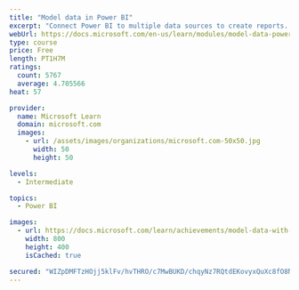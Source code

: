 ```yaml
---
title: "Model data in Power BI"
excerpt: "Connect Power BI to multiple data sources to create reports. Define the relationship between your data sources."
webUrl: https://docs.microsoft.com/en-us/learn/modules/model-data-power-bi/
type: course
price: Free
length: PT1H7M
ratings:
  count: 5767
  average: 4.705566
heat: 57

provider:
  name: Microsoft Learn
  domain: microsoft.com
  images:
    - url: /assets/images/organizations/microsoft.com-50x50.jpg
      width: 50
      height: 50

levels:
  - Intermediate

topics:
  - Power BI

images:
  - url: https://docs.microsoft.com/learn/achievements/model-data-with-power-bi-desktop-social.png
    width: 800
    height: 400
    isCached: true

secured: "WIZpDMFTzHOjj5klFv/hvTHRO/c7MwBUKD/chqyNz7RQtdEKovyxQuXc8fO8N2/KIWaG3POceqzh3JAn9sMAdZG/J/DvNCAiQosWDzTfCqaOWn5O2JjrOli4pD76A9QNJg/ZqDIjrhdwZOnydQzDfvm4b1gn8STa/qSflzHyCc+UY7VVJJC/53mKkhhefdBF58rR1uER7PVkVf1O5hInZp5nu08t3vUeEdTf4UnSi3QYI+8FxKdVH99enOwWXq4Z0PspIIe6+vG3rE4qtMdeyBS6S7LNqIB4JK/W85q7FzyevL0Y+s+OenYYaEn2hZaczW5p+HZaH115/WSnQGK5OGd7xMv0qaXIADAJXR0nIqISE0CbLxu36eiJkS5e/ZMQoylMaErf2GbhpU2b5tZ4JQvV4ruhuG+tzG4ZQBdL2/M=;gGhQnOKngMPSnBiw4kXzng=="
---
```


